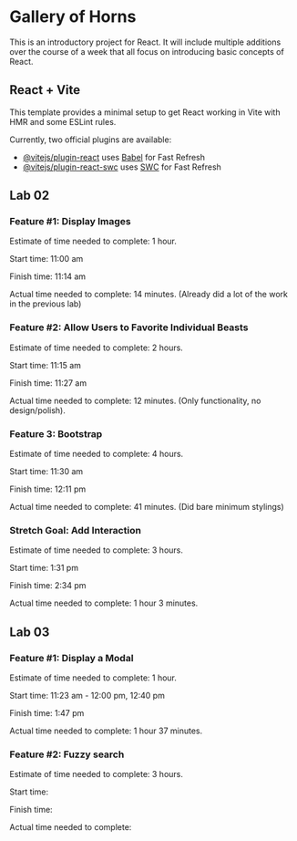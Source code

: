 # Gallery of Horns

This is an introductory project for React. It will include multiple additions over the course of a week that all focus on introducing basic concepts of React.

## React + Vite

This template provides a minimal setup to get React working in Vite with HMR and some ESLint rules.

Currently, two official plugins are available:

- [@vitejs/plugin-react](https://github.com/vitejs/vite-plugin-react/blob/main/packages/plugin-react/README.md) uses [Babel](https://babeljs.io/) for Fast Refresh
- [@vitejs/plugin-react-swc](https://github.com/vitejs/vite-plugin-react-swc) uses [SWC](https://swc.rs/) for Fast Refresh

## Lab 02

### Feature #1: Display Images

Estimate of time needed to complete: 1 hour.

Start time: 11:00 am

Finish time: 11:14 am

Actual time needed to complete: 14 minutes. (Already did a lot of the work in the previous lab)

### Feature #2: Allow Users to Favorite Individual Beasts

Estimate of time needed to complete: 2 hours.

Start time: 11:15 am

Finish time: 11:27 am

Actual time needed to complete: 12 minutes. (Only functionality, no design/polish).

### Feature 3: Bootstrap

Estimate of time needed to complete: 4 hours.

Start time: 11:30 am

Finish time: 12:11 pm

Actual time needed to complete: 41 minutes. (Did bare minimum stylings)

### Stretch Goal: Add Interaction

Estimate of time needed to complete: 3 hours.

Start time: 1:31 pm

Finish time: 2:34 pm

Actual time needed to complete: 1 hour 3 minutes.

## Lab 03

### Feature #1: Display a Modal

Estimate of time needed to complete: 1 hour.

Start time: 11:23 am - 12:00 pm, 12:40 pm

Finish time: 1:47 pm

Actual time needed to complete: 1 hour 37 minutes.

### Feature #2: Fuzzy search

Estimate of time needed to complete: 3 hours.

Start time:

Finish time:

Actual time needed to complete:
